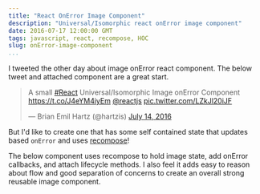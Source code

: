 ```yaml
---
title: "React OnError Image Component"
description: "Universal/Isomorphic react onError image component"
date: 2016-07-17 12:00:00 GMT
tags: javascript, react, recompose, HOC
slug: onError-image-component
...
```


I tweeted the other day about image onError react component. The below tweet and attached component are a great start.

<div>
<blockquote class="twitter-tweet" data-lang="en"><p lang="en" dir="ltr">A small <a href="https://twitter.com/hashtag/React?src=hash">#React</a> Universal/Isomorphic Image onError Component <a href="https://t.co/J4eYM4iyEm">https://t.co/J4eYM4iyEm</a> <a href="https://twitter.com/reactjs">@reactjs</a> <a href="https://t.co/LZkJl20iJF">pic.twitter.com/LZkJl20iJF</a></p>&mdash; Brian Emil Hartz (@hartzis) <a href="https://twitter.com/hartzis/status/753698944471793665">July 14, 2016</a></blockquote>
<script async src="//platform.twitter.com/widgets.js" charset="utf-8"></script>
</div>

But I'd like to create one that has some self contained state that updates based `onError` and uses [recompose](https://github.com/acdlite/recompose)!

The below component uses recompose to hold image state, add onError callbacks, and attach lifecycle methods. I also feel it adds easy to reason about flow and good separation of concerns to create an overall strong reusable image component.

<script src="https://gist.github.com/hartzis/9b23d09f2c98019ddcf452f6916f09aa.js"></script>
